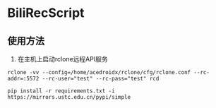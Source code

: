 # BiliRecScript

## 使用方法
1. 在主机上启动rclone远程API服务
```shell
rclone -vv --config=/home/acedroidx/rclone/cfg/rclone.conf --rc-addr=:5572 --rc-user="test" --rc-pass="test" rcd
```

```shell
pip install -r requirements.txt -i https://mirrors.ustc.edu.cn/pypi/simple
```


